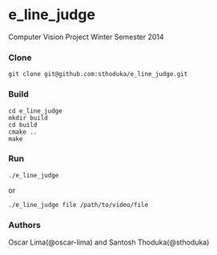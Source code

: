 e_line_judge
============

Computer Vision Project Winter Semester 2014

### Clone
    git clone git@github.com:sthoduka/e_line_judge.git

### Build
    cd e_line_judge
    mkdir build
    cd build
    cmake ..
    make

### Run
    ./e_line_judge

or 

    ./e_line_judge file /path/to/video/file


### Authors
Oscar Lima(@oscar-lima) and Santosh Thoduka(@sthoduka)
